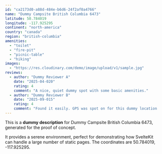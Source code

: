 ```yaml
---
id: "ca2173d0-a88d-484e-b6d6-24f2af0a4766"
name: "Dummy Campsite British Columbia 6473"
latitude: 50.784019
longitude: -117.925295
continent: "north-america"
country: "canada"
region: "british-columbia"
amenities:
  - "toilet"
  - "fire-pit"
  - "picnic-table"
  - "hiking"
images:
  - "https://res.cloudinary.com/demo/image/upload/v1/sample.jpg"
reviews:
  - author: "Dummy Reviewer A"
    date: "2025-04-020"
    rating: 4
    comment: "A nice, quiet dummy spot with some basic amenities."
  - author: "Dummy Reviewer B"
    date: "2025-09-015"
    rating: 4
    comment: "Found it easily. GPS was spot on for this dummy location."
---
```


This is a **dummy description** for Dummy Campsite British Columbia 6473, generated for the proof of concept.

It provides a serene environment, perfect for demonstrating how SvelteKit can handle a large number of static pages. The coordinates are 50.784019, -117.925295.
